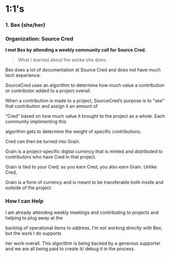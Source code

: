 # 1:1's 

### 1. Bex (she/her)

### Organization: Source Cred

**I met Bex by attending a weekly community call for Source Cred.** 

> What I learned about the worke she does:

Bex does a lot of documentation at Source Cred and does not have much tech experience. 

SourceCred uses an algorithm to determine how much value a contribution or contributor added to a project overall. 

When a contribution is made to a project, SourceCred’s purpose is to "see" that contribution and assign it an amount of 

"Cred" based on how much value it brought to the project as a whole. Each community implimenting this 

algorithm gets to determine the weight of specific contributions. 

Cred can then be turned into Grain.

Grain is a project-specific digital currency that is minted and distributed to contributors who have Cred in that project. 

Grain is tied to your Cred; as you earn Cred, you also earn Grain. Unlike Cred, 

Grain is a form of currency and is meant to be transferable both inside and outside of the project.

### How I can Help

I am already attending weekly meetings and contributing to projects and helping to plug away at the 

backlog of operational items to address. I'm not working directly with Bex, but the work I do supports 

her work overall. This algorithm is being backed by a generous supporter and we are all being paid to create it/ debug it in the process.
